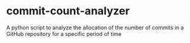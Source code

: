 # commit-count-analyzer
A python script to analyze the allocation of the number of commits in a GitHub repository for a specific period of time
